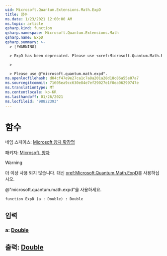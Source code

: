 ```yaml
---
uid: Microsoft.Quantum.Extensions.Math.ExpD
title: 함수
ms.date: 1/23/2021 12:00:00 AM
ms.topic: article
qsharp.kind: function
qsharp.namespace: Microsoft.Quantum.Extensions.Math
qsharp.name: ExpD
qsharp.summary: >-
  > [!WARNING]

  > ExpD has been deprecated. Please use <xref:Microsoft.Quantum.Math.ExpD> instead.

  >

  > Please use @"microsoft.quantum.math.expd".
ms.openlocfilehash: d04cf47e9e27ca1c7a8a201a28d18c86a55e07a7
ms.sourcegitcommit: 71605ea9cc630e84e7ef29027e1f0ea06299747e
ms.translationtype: MT
ms.contentlocale: ko-KR
ms.lasthandoff: 01/26/2021
ms.locfileid: "98822393"
---
```

# <a name="expd-function"></a>함수

네임 스페이스: [Microsoft 양자 확장명](xref:Microsoft.Quantum.Extensions.Math)

패키지: [Microsoft. 양자](https://nuget.org/packages/Microsoft.Quantum.QSharp.Core)


> [!WARNING]
> 더 이상 사용 되지 않습니다. 대신 <xref:Microsoft.Quantum.Math.ExpD>를 사용하십시오.
>
> @"microsoft.quantum.math.expd"을 사용하세요.



```qsharp
function ExpD (a : Double) : Double
```


## <a name="input"></a>입력

### <a name="a--double"></a>a: [Double](xref:microsoft.quantum.lang-ref.double)





## <a name="output--double"></a>출력: [Double](xref:microsoft.quantum.lang-ref.double)

